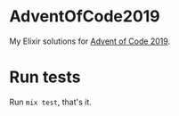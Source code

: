 # AdventOfCode2019

My Elixir solutions for [Advent of Code 2019](https://adventofcode.com/2019).


# Run tests

Run `mix test`, that's it.